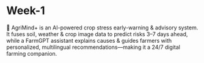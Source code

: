 # Week-1
🚜 AgriMind+ is an AI-powered crop stress early-warning &amp; advisory system. It fuses soil, weather &amp; crop image data to predict risks 3–7 days ahead, while a FarmGPT assistant explains causes &amp; guides farmers with personalized, multilingual recommendations—making it a 24/7 digital farming companion.
